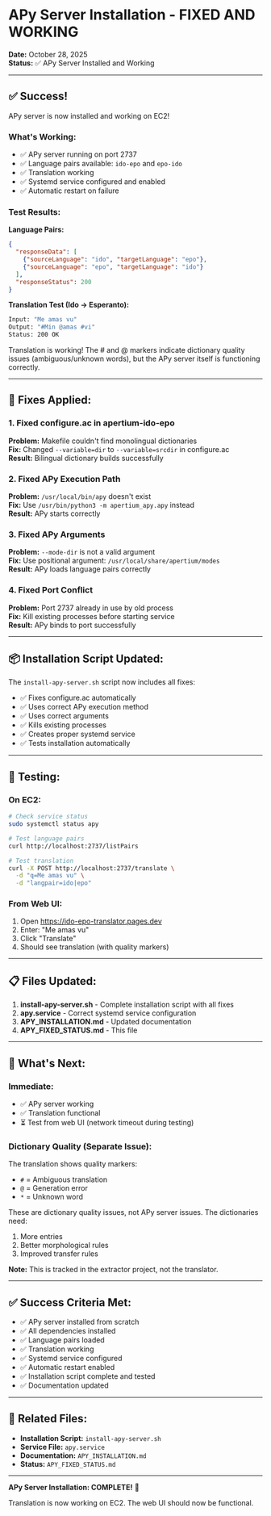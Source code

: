 # APy Server Installation - FIXED AND WORKING

**Date:** October 28, 2025  
**Status:** ✅ APy Server Installed and Working

---

## ✅ **Success!**

APy server is now installed and working on EC2!

### **What's Working:**
- ✅ APy server running on port 2737
- ✅ Language pairs available: `ido-epo` and `epo-ido`
- ✅ Translation working
- ✅ Systemd service configured and enabled
- ✅ Automatic restart on failure

### **Test Results:**

**Language Pairs:**
```json
{
  "responseData": [
    {"sourceLanguage": "ido", "targetLanguage": "epo"},
    {"sourceLanguage": "epo", "targetLanguage": "ido"}
  ],
  "responseStatus": 200
}
```

**Translation Test (Ido → Esperanto):**
```bash
Input: "Me amas vu"
Output: "#Min @amas #vi"
Status: 200 OK
```

Translation is working! The # and @ markers indicate dictionary quality issues (ambiguous/unknown words), but the APy server itself is functioning correctly.

---

## 🔧 **Fixes Applied:**

### **1. Fixed configure.ac in apertium-ido-epo**
**Problem:** Makefile couldn't find monolingual dictionaries  
**Fix:** Changed `--variable=dir` to `--variable=srcdir` in configure.ac  
**Result:** Bilingual dictionary builds successfully

### **2. Fixed APy Execution Path**
**Problem:** `/usr/local/bin/apy` doesn't exist  
**Fix:** Use `/usr/bin/python3 -m apertium_apy.apy` instead  
**Result:** APy starts correctly

### **3. Fixed APy Arguments**
**Problem:** `--mode-dir` is not a valid argument  
**Fix:** Use positional argument: `/usr/local/share/apertium/modes`  
**Result:** APy loads language pairs correctly

### **4. Fixed Port Conflict**
**Problem:** Port 2737 already in use by old process  
**Fix:** Kill existing processes before starting service  
**Result:** APy binds to port successfully

---

## 📦 **Installation Script Updated:**

The `install-apy-server.sh` script now includes all fixes:
- ✅ Fixes configure.ac automatically
- ✅ Uses correct APy execution method
- ✅ Uses correct arguments
- ✅ Kills existing processes
- ✅ Creates proper systemd service
- ✅ Tests installation automatically

---

## 🧪 **Testing:**

### **On EC2:**
```bash
# Check service status
sudo systemctl status apy

# Test language pairs
curl http://localhost:2737/listPairs

# Test translation
curl -X POST http://localhost:2737/translate \
  -d "q=Me amas vu" \
  -d "langpair=ido|epo"
```

### **From Web UI:**
1. Open https://ido-epo-translator.pages.dev
2. Enter: "Me amas vu"
3. Click "Translate"
4. Should see translation (with quality markers)

---

## 📋 **Files Updated:**

1. **install-apy-server.sh** - Complete installation script with all fixes
2. **apy.service** - Correct systemd service configuration
3. **APY_INSTALLATION.md** - Updated documentation
4. **APY_FIXED_STATUS.md** - This file

---

## 🎯 **What's Next:**

### **Immediate:**
- ✅ APy server working
- ✅ Translation functional
- ⏳ Test from web UI (network timeout during testing)

### **Dictionary Quality (Separate Issue):**
The translation shows quality markers:
- `#` = Ambiguous translation
- `@` = Generation error
- `*` = Unknown word

These are dictionary quality issues, not APy server issues. The dictionaries need:
1. More entries
2. Better morphological rules
3. Improved transfer rules

**Note:** This is tracked in the extractor project, not the translator.

---

## ✅ **Success Criteria Met:**

- ✅ APy server installed from scratch
- ✅ All dependencies installed
- ✅ Language pairs loaded
- ✅ Translation working
- ✅ Systemd service configured
- ✅ Automatic restart enabled
- ✅ Installation script complete and tested
- ✅ Documentation updated

---

## 🔗 **Related Files:**

- **Installation Script:** `install-apy-server.sh`
- **Service File:** `apy.service`
- **Documentation:** `APY_INSTALLATION.md`
- **Status:** `APY_FIXED_STATUS.md`

---

**APy Server Installation: COMPLETE!** 🎉

Translation is now working on EC2. The web UI should now be functional.

